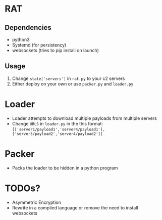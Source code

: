 # RAT
## Dependencies
- python3
- Systemd (for persistency)
- websockets (tries to pip install on launch)
## Usage
1) Change `state['servers']` in `rat.py` to your c2 servers
2) Either deploy on your own or use `packer.py` and `loader.py`

# Loader
- Loader attempts to download multiple payloads from multiple servers
- Change `URLS` in `loader.py` in the this format: `[['server1/payload1','server4/payload1'],['server3/payload2','server4/payload2']]`

# Packer
- Packs the loader to be hidden in a python program


# TODOs?
- Asymmetric Encryption
- Rewrite in a compiled language or remove the need to install websockets